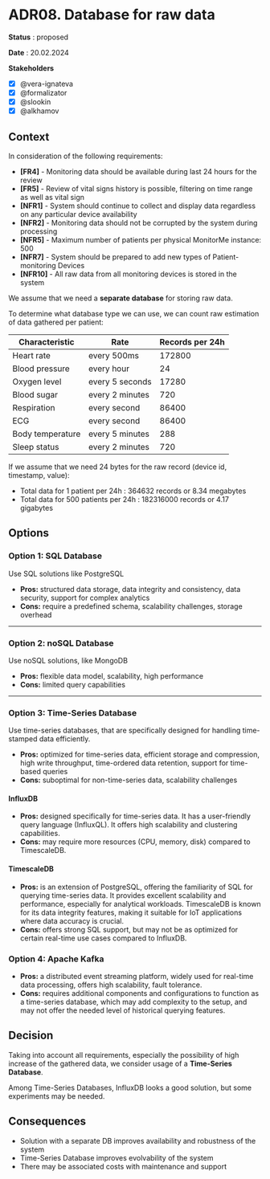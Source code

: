 # ADR08. Database for raw data

**Status** : proposed

**Date** : 20.02.2024

**Stakeholders**

- [x] @vera-ignateva
- [x] @formalizator
- [x] @slookin
- [x] @alkhamov

## Context

In consideration of the following requirements:

- **[FR4]** - Monitoring data should be available during last 24 hours for the review
- **[FR5]** - Review of vital signs history is possible, filtering on time range as well as vital sign
- **[NFR1]** - System should continue to collect and display data regardless on any particular device availability
- **[NFR2]** - Monitoring data should not be corrupted by the system during processing
- **[NFR5]** - Maximum number of patients per physical MonitorMe instance: 500
- **[NFR7]** - System should be prepared to add new types of Patient-monitoring Devices
- **[NFR10]** - All raw data from all monitoring devices is stored in the system

We assume that we need a **separate database** for storing raw data.

To determine what database type we can use, we can count raw estimation of data gathered per patient:

| Characteristic   | Rate            | Records per 24h |
|------------------|-----------------|-----------------|
| Heart rate       | every 500ms     | 172800          |
| Blood pressure   | every hour      | 24              |
| Oxygen level     | every 5 seconds | 17280           |
| Blood sugar      | every 2 minutes | 720             |
| Respiration      | every second    | 86400           |
| ECG              | every second    | 86400           |         
| Body temperature | every 5 minutes | 288             |
| Sleep status     | every 2 minutes | 720             |

If we assume that we need 24 bytes for the raw record (device id, timestamp, value):
* Total data for 1 patient per 24h : 364632 records or 8.34 megabytes
* Total data for 500 patients per 24h : 182316000 records or 4.17 gigabytes

## Options

### Option 1: SQL Database

Use SQL solutions like PostgreSQL
* **Pros:** structured data storage, data integrity and consistency, data security, support for complex analytics
* **Cons:** require a predefined schema, scalability challenges, storage overhead
____

### Option 2: noSQL Database

Use noSQL solutions, like MongoDB
* **Pros:** flexible data model, scalability, high performance
* **Cons:** limited query capabilities
____

### Option 3: Time-Series Database

Use time-series databases, that are specifically designed for handling time-stamped data efficiently.

* **Pros:** optimized for time-series data, efficient storage and compression, high write throughput, time-ordered data retention, support for time-based queries
* **Cons:** suboptimal for non-time-series data, scalability challenges

#### InfluxDB

* **Pros:** designed specifically for time-series data. It has a user-friendly query language (InfluxQL). It offers high scalability and clustering capabilities.
* **Cons:** may require more resources (CPU, memory, disk) compared to TimescaleDB.

#### TimescaleDB

* **Pros:** is an extension of PostgreSQL, offering the familiarity of SQL for querying time-series data. It provides excellent scalability and performance, especially for analytical workloads. TimescaleDB is known for its data integrity features, making it suitable for IoT applications where data accuracy is crucial.
* **Cons:** offers strong SQL support, but may not be as optimized for certain real-time use cases compared to InfluxDB.

### Option 4: Apache Kafka

* **Pros:** a distributed event streaming platform, widely used for real-time data processing, offers high scalability, fault tolerance.
* **Cons:** requires additional components and configurations to function as a time-series database, which may add complexity to the setup, and may not offer the needed level of historical querying features.

## Decision

Taking into account all requirements, especially the possibility of high increase of the gathered data, we consider usage of a **Time-Series Database**. 

Among Time-Series Databases, InfluxDB looks a good solution, but some experiments may be needed.

## Consequences

- Solution with a separate DB improves availability and robustness of the system
- Time-Series Database improves evolvability of the system
- There may be associated costs with maintenance and support
